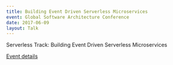 ```yaml
---
title: Building Event Driven Serverless Microservices
event: Global Software Architecture Conference
date: 2017-06-09
layout: Talk
---
```


Serverless Track: Building Event Driven Serverless Microservices

[Event details](http://globalbigdataconference.com/santa-clara/global-software-architecture-conference/schedule-86.html)
